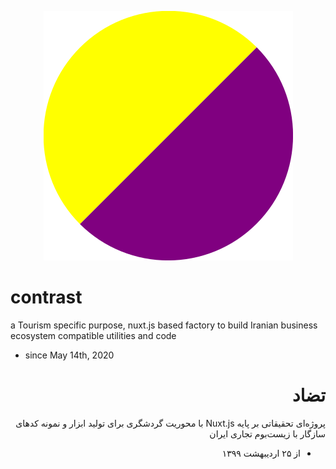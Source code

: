 <p align="center"><img src="md-asset/contrast.svg"></p>

# contrast
a Tourism specific purpose, nuxt.js based factory to build Iranian business ecosystem compatible utilities and code
- since May 14th, 2020

<h1 dir="rtl"> تضاد </h1>
<p dir="rtl">
پروژه‌ای تحقیقاتی بر پایه
Nuxt.js
با محوریت گردشگری برای تولید ابزار و نمونه کد‌های سازگار با زیست‌بوم تجاری ایران
</p>
<ul dir="rtl">
    <li>
        از ۲۵ اردیبهشت ۱۳۹۹
    </li>
</ul>
